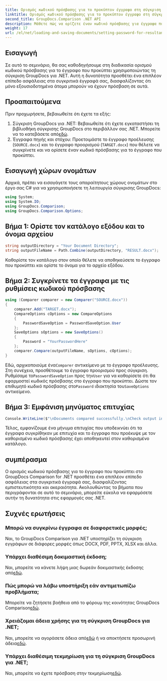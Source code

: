 ```yaml
---
title: Ορισμός κωδικού πρόσβασης για το προκύπτον έγγραφο στη σύγκριση GroupDocs για .NET
linktitle: Ορισμός κωδικού πρόσβασης για το προκύπτον έγγραφο στη σύγκριση GroupDocs για .NET
second_title: GroupDocs.Comparison .NET API
description: Μάθετε πώς να ορίζετε έναν κωδικό πρόσβασης για έγγραφα που προκύπτουν στο GroupDocs Comparison για .NET. Βελτιώστε την ασφάλεια και προστατέψτε τα συγκριτικά αρχεία σας.
weight: 17
url: /el/net/loading-and-saving-documents/setting-password-for-resultant-document/
---
```

## Εισαγωγή
Σε αυτό το σεμινάριο, θα σας καθοδηγήσουμε στη διαδικασία ορισμού κωδικού πρόσβασης για το έγγραφο που προκύπτει χρησιμοποιώντας τη σύγκριση GroupDocs για .NET. Αυτή η δυνατότητα προσθέτει ένα επιπλέον επίπεδο ασφάλειας στα συγκριτικά έγγραφά σας, διασφαλίζοντας ότι μόνο εξουσιοδοτημένα άτομα μπορούν να έχουν πρόσβαση σε αυτά.
## Προαπαιτούμενα
Πριν προχωρήσετε, βεβαιωθείτε ότι έχετε τα εξής:
1.  Σύγκριση GroupDocs για .NET: Βεβαιωθείτε ότι έχετε εγκαταστήσει τη βιβλιοθήκη σύγκρισης GroupDocs στο περιβάλλον σας .NET. Μπορείτε να το κατεβάσετε από[εδώ](https://releases.groupdocs.com/comparison/net/).
2. Έγγραφα πηγής και στόχου: Προετοιμάστε το έγγραφο προέλευσης (`SOURCE.docx`) και το έγγραφο προορισμού (`TARGET.docx`) που θέλετε να συγκρίνετε και να ορίσετε έναν κωδικό πρόσβασης για το έγγραφο που προκύπτει.

## Εισαγωγή χώρων ονομάτων
Αρχικά, πρέπει να εισαγάγετε τους απαραίτητους χώρους ονομάτων στο έργο σας C# για να χρησιμοποιήσετε τη λειτουργία σύγκρισης GroupDocs:
```csharp
using System;
using System.IO;
using GroupDocs.Comparison;
using GroupDocs.Comparison.Options;
```
## Βήμα 1: Ορίστε τον κατάλογο εξόδου και το όνομα αρχείου
```csharp
string outputDirectory = "Your Document Directory";
string outputFileName = Path.Combine(outputDirectory, "RESULT.docx");
```
Καθορίστε τον κατάλογο στον οποίο θέλετε να αποθηκεύσετε το έγγραφο που προκύπτει και ορίστε το όνομα για το αρχείο εξόδου.
## Βήμα 2: Συγκρίνετε τα έγγραφα με τις ρυθμίσεις κωδικού πρόσβασης
```csharp
using (Comparer comparer = new Comparer("SOURCE.docx"))
{
    comparer.Add("TARGET.docx");
    CompareOptions cOptions = new CompareOptions
    {
        PasswordSaveOption = PasswordSaveOption.User
    };
    SaveOptions sOptions = new SaveOptions()
    {
        Password = "YourPasswordHere"
    };
    comparer.Compare(outputFileName, sOptions, cOptions);
}
```
 Εδώ, αρχικοποιούμε ένα`Comparer` αντικείμενο με το έγγραφο προέλευσης. Στη συνέχεια, προσθέτουμε το έγγραφο προορισμού προς σύγκριση. Ρυθμίσαμε το`PasswordSaveOption` προς την`User` για να καθορίσετε ότι θα εφαρμοστεί κωδικός πρόσβασης στο έγγραφο που προκύπτει. Δώστε τον επιθυμητό κωδικό πρόσβασης στο`Password` ιδιοκτησία του`SaveOptions` αντικείμενο.
## Βήμα 3: Εμφάνιση μηνύματος επιτυχίας
```csharp
Console.WriteLine($"\nDocuments compared successfully.\nCheck output in {outputDirectory}.");
```
Τέλος, εμφανίζουμε ένα μήνυμα επιτυχίας που υποδεικνύει ότι τα έγγραφα συγκρίθηκαν με επιτυχία και το έγγραφο που προέκυψε με τον καθορισμένο κωδικό πρόσβασης έχει αποθηκευτεί στον καθορισμένο κατάλογο.

## συμπέρασμα
Ο ορισμός κωδικού πρόσβασης για το έγγραφο που προκύπτει στο GroupDocs Comparison for .NET προσθέτει ένα επιπλέον επίπεδο ασφάλειας στα συγκριτικά έγγραφά σας, διασφαλίζοντας εμπιστευτικότητα και ακεραιότητα. Ακολουθώντας τα βήματα που περιγράφονται σε αυτό το σεμινάριο, μπορείτε εύκολα να εφαρμόσετε αυτήν τη δυνατότητα στις εφαρμογές σας .NET.
## Συχνές ερωτήσεις
### Μπορώ να συγκρίνω έγγραφα σε διαφορετικές μορφές;
Ναι, το GroupDocs Comparison για .NET υποστηρίζει τη σύγκριση εγγράφων σε διάφορες μορφές όπως DOCX, PDF, PPTX, XLSX και άλλα.
### Υπάρχει διαθέσιμη δοκιμαστική έκδοση;
 Ναι, μπορείτε να κάνετε λήψη μιας δωρεάν δοκιμαστικής έκδοσης από[εδώ](https://releases.groupdocs.com/).
### Πώς μπορώ να λάβω υποστήριξη εάν αντιμετωπίζω προβλήματα;
 Μπορείτε να ζητήσετε βοήθεια από το φόρουμ της κοινότητας GroupDocs Comparison[εδώ](https://forum.groupdocs.com/c/comparison/12).
### Χρειάζομαι άδεια χρήσης για τη σύγκριση GroupDocs για .NET;
 Ναι, μπορείτε να αγοράσετε άδεια από[εδώ](https://purchase.groupdocs.com/buy) ή να αποκτήσετε προσωρινή άδεια[εδώ](https://purchase.groupdocs.com/temporary-license/).
### Υπάρχει διαθέσιμη τεκμηρίωση για τη σύγκριση GroupDocs για .NET;
 Ναι, μπορείτε να έχετε πρόσβαση στην τεκμηρίωση[εδώ](https://tutorials.groupdocs.com/comparison/net/).
